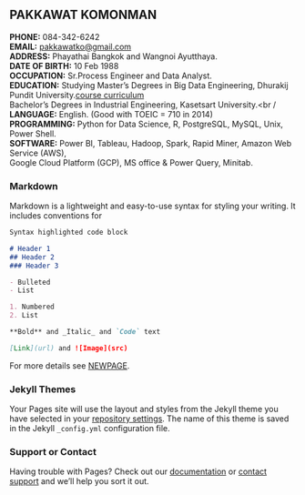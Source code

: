 ## PAKKAWAT KOMONMAN
**PHONE:**          084-342-6242   
**EMAIL:**          pakkawatko@gmail.com<br />
**ADDRESS:**        Phayathai Bangkok and Wangnoi Ayutthaya.<br />
**DATE OF BIRTH:**	10 Feb 1988<br />
**OCCUPATION:**     Sr.Process Engineer and Data Analyst.<br />
**EDUCATION:**      Studying Master’s Degrees in Big Data Engineering, Dhurakij Pundit University.[course curriculum](https://cite.dpu.ac.th/bigdata/master-bigdata/structure-bigdata.html)<br />
                Bachelor’s Degrees in Industrial Engineering, Kasetsart University.<br /
**LANGUAGE:**       English. (Good with TOEIC = 710 in 2014)<br />
**PROGRAMMING:**  	Python for Data Science, R, PostgreSQL, MySQL, Unix, Power Shell.<br />
**SOFTWARE:**       Power BI, Tableau, Hadoop, Spark, Rapid Miner, Amazon Web Service (AWS),<br /> 
                    Google Cloud Platform (GCP), MS office & Power Query, Minitab.<br />

### Markdown

Markdown is a lightweight and easy-to-use syntax for styling your writing. It includes conventions for

```markdown
Syntax highlighted code block

# Header 1
## Header 2
### Header 3

- Bulleted
- List

1. Numbered
2. List

**Bold** and _Italic_ and `Code` text

[Link](url) and ![Image](src)
```

For more details see [NEWPAGE](https://pakkawatk.github.io/portfolio/page1).

### Jekyll Themes

Your Pages site will use the layout and styles from the Jekyll theme you have selected in your [repository settings](https://github.com/Pakkawatk/pakkawatko/settings/pages). The name of this theme is saved in the Jekyll `_config.yml` configuration file.

### Support or Contact

Having trouble with Pages? Check out our [documentation](https://docs.github.com/categories/github-pages-basics/) or [contact support](https://support.github.com/contact) and we’ll help you sort it out.
